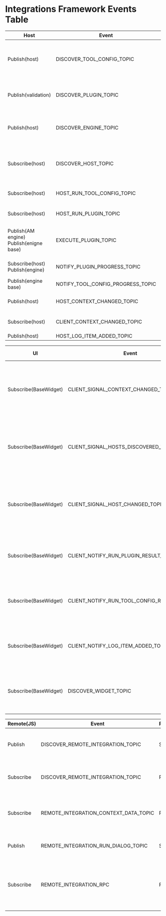 # Integrations Framework Events Table
| Host                                        | Event                               | Client                                                | Event Description                                                                                                                                                               |
|---------------------------------------------|-------------------------------------|-------------------------------------------------------|---------------------------------------------------------------------------------------------------------------------------------------------------------------------------------|
| Publish(host)                               | DISCOVER_TOOL_CONFIG_TOPIC          | Subscribe(*Tool config Base)                          | Any tool config should be subscribed to this event to be discovered by the host. * Tool config Base its not the client neither the host, its a separate module.                 |
| Publish(validation)                         | DISCOVER_PLUGIN_TOPIC               | Subscribe(*Plugin Base)                               | Any plugin should be subscribed to this event to be discovered by the host. * Plugin Base its not the client neither the host, its a separate module.                           |
| Publish(host)                               | DISCOVER_ENGINE_TOPIC               | Subscribe(*Engine Base)                               | Any engine should be subscribed to this event to be discovered by the host. * Engine Base its not the client neither the host, its a separate module.                           |
| Subscribe(host)                             | DISCOVER_HOST_TOPIC                 | Publish(client)                                       | The client publish an event and waits for a reply in host, can't do it the other way around because host is initialized first and we can't have a list of all published events. |
| Subscribe(host)                             | HOST_RUN_TOOL_CONFIG_TOPIC          | Publish(Host connection)                              | Host connection emits this event to tell the host to run the provided tool config, on behalf of the client.                                                                     |
| Subscribe(host)                             | HOST_RUN_PLUGIN_TOPIC               | Publish(Host connection)                              | Host connection emits this event to tell the host to run the provided plugin, on behalf of the client.                                                                          |
| Publish(AM engine)<br/>Publish(enigne base) | EXECUTE_PLUGIN_TOPIC                | Subscribe(*Plugin Base)<br/>Publish(qt/ui/factory)    | Any plugin should be subscribed to this event to be executed by the engine. * Plugin Base its not the client neither the host, its a separate module.                           |
| Subscribe(host)<br/>Publish(engine)         | NOTIFY_PLUGIN_PROGRESS_TOPIC        | Publish(*Plugin Base)                                 | Plugin emits the results of running a plugin (Previously named PIPELINE_CLIENT_NOTIFICATION)                                                                                    |
| Publish(engine base)                        | NOTIFY_TOOL_CONFIG_PROGRESS_TOPIC   | Subscribe(qt/ui/factory)                              | Engine notifies client on the plugin execution progress                                                                                                                         |
| Publish(host)                               | HOST_CONTEXT_CHANGED_TOPIC          | Subscribe(Host connection)<br/>Subscribe(client)      | Event emitted every time host changes the context                                                                                                                               |
| Subscribe(host)                             | CLIENT_CONTEXT_CHANGED_TOPIC        | Publish(Host connection)                              | Context has been changed in the client side, needs to communicate this to the host.                                                                                             |
| Publish(host)                               | HOST_LOG_ITEM_ADDED_TOPIC           | Subscribe(client)                                     | New log item has been added                                                                                                                                                     |

| UI                              | Event                                     | Client          | Event Description                                                                         |
|---------------------------------|-------------------------------------------|-----------------|-------------------------------------------------------------------------------------------|
| Subscribe(BaseWidget)           | CLIENT_SIGNAL_CONTEXT_CHANGED_TOPIC       | Publish(client) | Context has been changed, this is just a signal, no data is emitted, needs client_id.     |
| Subscribe(BaseWidget)           | CLIENT_SIGNAL_HOSTS_DISCOVERED_TOPIC      | Publish(client) | Hosts has been discovered, this is just a signal, no data is emitted, needs client_id.    |
| Subscribe(BaseWidget)           | CLIENT_SIGNAL_HOST_CHANGED_TOPIC          | Publish(client) | Host has been changed, this is just a signal, no data is emitted, needs client_id.        |
| Subscribe(BaseWidget)           | CLIENT_NOTIFY_RUN_PLUGIN_RESULT_TOPIC     | Publish(client) | Plugin has been executed, and this provides the result to the UI.                         |
| Subscribe(BaseWidget)           | CLIENT_NOTIFY_RUN_TOOL_CONFIG_RESULT_TOPIC| Publish(client) | Tool config has been executed, and this provides the result to the UI.                    |
| Subscribe(BaseWidget)           | CLIENT_NOTIFY_LOG_ITEM_ADDED_TOPIC        | Publish(client) | LOG item added in the host, and client send the log item to the UI                        |
| Subscribe(BaseWidget)           | DISCOVER_WIDGET_TOPIC                     | Publish(client) | Compatible widgets for the defined UI types in the client will be discovered              |

| Remote(JS) | Event                                 | RemoteConnection/Python | Event Description                                                                                                  |
|------------|---------------------------------------|-------------------------|--------------------------------------------------------------------------------------------------------------------|
| Publish    | DISCOVER_REMOTE_INTEGRATION_TOPIC     | Subscribe               | Remote integration<>Python communication; Discovery and alive check                                                |
| Subscribe  | DISCOVER_REMOTE_INTEGRATION_TOPIC     | Publish                 | Remote integration<>Python communication; Discovery and alive check                                                |
| Subscribe  | REMOTE_INTEGRATION_CONTEXT_DATA_TOPIC | Publish                 | Remote integration<>Python communication; Provide context data to JS integration                                   |
| Publish    | REMOTE_INTEGRATION_RUN_DIALOG_TOPIC   | Subscribe               | Remote integration<>Python communication; Launch tool                                                              |
| Subscribe  | REMOTE_INTEGRATION_RPC                | Publish                 | Remote integration<>Python communication; Remote integration<>Python communication; Run JS function with arguments |




